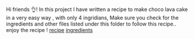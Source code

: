 Hi friends  👌! In this project I have written a recipe to make choco lava cake in a very easy way , with only 4 ingridians, Make sure you check for the ingredients and other files listed under this folder to follow this recipe.. enjoy the recipe !
[recipe](https://pavanpuneeth.github.io/choco-lava-cake/RECIPE.md)
[ingredients](https://pavanpuneeth.github.io/choco-lava-cake/ingredients.md)
